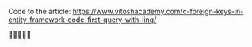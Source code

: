 Code to the article:
https://www.vitoshacademy.com/c-foreign-keys-in-entity-framework-code-first-query-with-linq/

:cactus::cat::dog::girl::fire:
